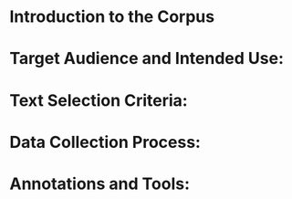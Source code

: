 # Introduction to the Corpus

# Target Audience and Intended Use:

# Text Selection Criteria:

# Data Collection Process:

# Annotations and Tools:

#
